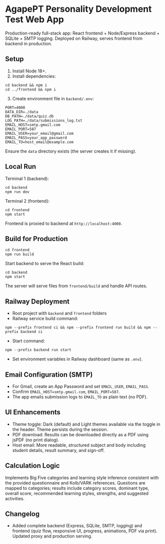 # AgapePT Personality Development Test Web App

Production-ready full-stack app: React frontend + Node/Express backend + SQLite + SMTP logging. Deployed on Railway, serves frontend from backend in production.

## Setup

1) Install Node 18+.
2) Install dependencies:

```
cd backend && npm i
cd ../frontend && npm i
```

3) Create environment file in `backend/.env`:

```
PORT=4000
DATA_DIR=./data
DB_PATH=./data/quiz.db
LOG_PATH=./data/submissions_log.txt
EMAIL_HOST=smtp.gmail.com
EMAIL_PORT=587
EMAIL_USER=your_email@gmail.com
EMAIL_PASS=your_app_password
EMAIL_TO=host_email@example.com
```

Ensure the `data` directory exists (the server creates it if missing).

## Local Run

Terminal 1 (backend):

```
cd backend
npm run dev
```

Terminal 2 (frontend):

```
cd frontend
npm start
```

Frontend is proxied to backend at `http://localhost:4000`.

## Build for Production

```
cd frontend
npm run build
```

Start backend to serve the React build:

```
cd backend
npm start
```

The server will serve files from `frontend/build` and handle API routes.

## Railway Deployment

- Root project with `backend` and `frontend` folders
- Railway service build command:

```
npm --prefix frontend ci && npm --prefix frontend run build && npm --prefix backend ci
```

- Start command:

```
npm --prefix backend run start
```

- Set environment variables in Railway dashboard (same as `.env`).

## Email Configuration (SMTP)

- For Gmail, create an App Password and set `EMAIL_USER`, `EMAIL_PASS`.
- Confirm `EMAIL_HOST=smtp.gmail.com`, `EMAIL_PORT=587`.
- The app emails submission logs to `EMAIL_TO` as plain text (no PDF).

## UI Enhancements

- Theme toggle: Dark (default) and Light themes available via the toggle in the header. Theme persists during the session.
- PDF download: Results can be downloaded directly as a PDF using jsPDF (no print dialog).
- Host email: More readable, structured subject and body including student details, result summary, and sign-off.

## Calculation Logic

Implements Big Five categories and learning style inference consistent with the provided questionnaire and Kolb/VARK references. Questions are mapped to categories; results include category scores, dominant type, overall score, recommended learning styles, strengths, and suggested activities.

## Changelog

- Added complete backend (Express, SQLite, SMTP, logging) and frontend (quiz flow, responsive UI, progress, animations, PDF via print). Updated proxy and production serving.


